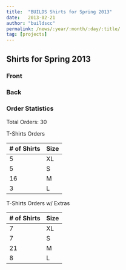 ```yaml
---
title:  "BUILDS Shirts for Spring 2013"
date:   2013-02-21
author: "buildscc"
permalink: /news/:year/:month/:day/:title/
tag: [projects]
---
```


## Shirts for Spring 2013

### Front

### Back

### Order Statistics

Total Orders: 30

T-Shirts Orders

| # of Shirts | Size |
| ----------- | ---- |
|	5 		  | XL   |
|   5 		  |	S    |
|	16		  |	M    |
|	3 		  |	L    |


T-Shirts Orders w/ Extras

| # of Shirts | Size |
| ----------- | ---- |
|	7         |	XL   |
|	7         |	S    |
|	21        |	M    |
|	8         |	L    |